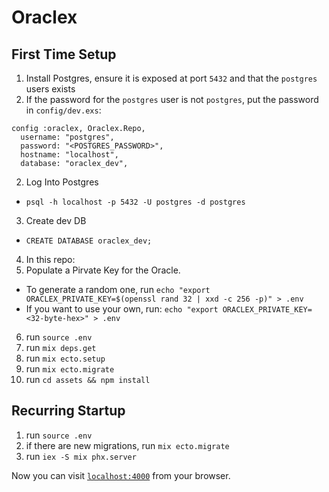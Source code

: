 # Oraclex

## First Time Setup
1. Install Postgres, ensure it is exposed at port `5432` and that the `postgres` users exists
2. If the password for the `postgres` user is not `postgres`, put the password in `config/dev.exs`:
```
config :oraclex, Oraclex.Repo,
  username: "postgres",
  password: "<POSTGRES_PASSWORD>",
  hostname: "localhost",
  database: "oraclex_dev",
```
2. Log Into Postgres
- `psql -h localhost -p 5432 -U postgres -d postgres`
3. Create dev DB
- `CREATE DATABASE oraclex_dev;`

4. In this repo:
5. Populate a Pirvate Key for the Oracle.
  - To generate a random one, run `echo "export ORACLEX_PRIVATE_KEY=$(openssl rand 32 | xxd -c 256 -p)" > .env`
  - If you want to use your own, run: `echo "export ORACLEX_PRIVATE_KEY=<32-byte-hex>" > .env`
6. run `source .env` 
7. run `mix deps.get`
8. run `mix ecto.setup`
9. run `mix ecto.migrate`
10. run `cd assets && npm install`

## Recurring Startup

1. run `source .env`
2. if there are new migrations, run `mix ecto.migrate`
3. run `iex -S mix phx.server`

Now you can visit [`localhost:4000`](http://localhost:4000) from your browser.
